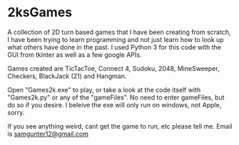 # 2ksGames
A collection of 2D turn based games that I have been creating from scratch, 
I have been trying to learn programming and not just learn how to look up what others have done in the past. 
I used Python 3 for this code with the GUI from tkinter as well as a few google APIs.

Games created are TicTacToe, Connect 4, Sudoku, 2048, MineSweeper, Checkers, BlackJack (21) and Hangman.

Open "Games2k.exe" to play, or take a look at the code itself with "Games2k.py" or any of the "gameFiles".
No need to enter gameFiles, but do so if you desire. I beleive the exe will only run on windows, not Apple, sorry.

If you see anything weird, cant get the game to run, etc please tell me. Email is samgunter12@gmail.com
